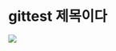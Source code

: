 
<h1>gittest 제목이다</h1>

<img src = 'https://github.com/Gyuhyeon12/gittest1/assets/114139274/7f3163c0-ad9c-484e-8433-7a726b0750b4'>
<br>
